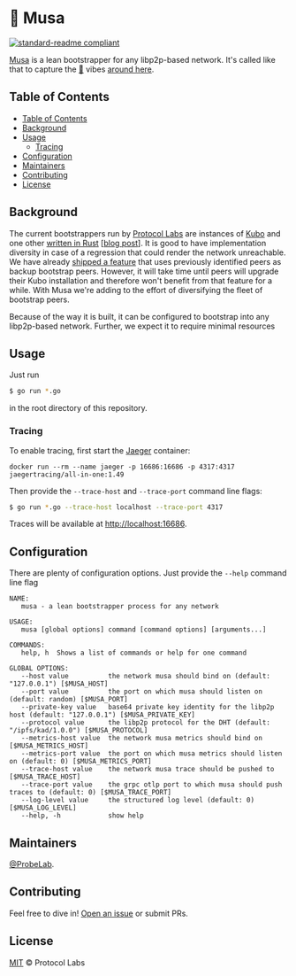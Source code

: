 # 🍌 Musa

[![standard-readme compliant](https://img.shields.io/badge/readme%20style-standard-brightgreen.svg?style=flat-square)](https://github.com/RichardLitt/standard-readme)

[Musa](https://en.wikipedia.org/wiki/Musa_(genus)) is a lean bootstrapper for any libp2p-based network. It's called like that to capture the [🍌](https://en.wikipedia.org/wiki/Musa_(genus)) vibes [around here](https://github.com/ipfs/kubo/pull/8958).

## Table of Contents

- [Table of Contents](#table-of-contents)
- [Background](#background)
- [Usage](#usage)
  - [Tracing](#tracing)
- [Configuration](#configuration)
- [Maintainers](#maintainers)
- [Contributing](#contributing)
- [License](#license)

## Background

The current bootstrappers run by [Protocol Labs](https://protocol.ai) are
instances of [Kubo](https://github.com/ipfs/kubo) and one other [written in Rust](https://github.com/libp2p/rust-libp2p/tree/master/misc/server) [[blog post](https://blog.ipfs.tech/2023-rust-libp2p-based-ipfs-bootstrap-node/)].
It is good to have implementation diversity in case of a regression that could
render the network unreachable. We have already [shipped a feature](https://github.com/ipfs/kubo/pull/8856)
that uses previously identified peers as backup bootstrap peers. However, it
will take time until peers will upgrade their Kubo installation and therefore
won't benefit from that feature for a while. With Musa we're adding to the effort
of diversifying the fleet of bootstrap peers.

Because of the way it is built, it can be configured to bootstrap into any
libp2p-based network. Further, we expect it to require minimal resources

## Usage

Just run

```sh
$ go run *.go
```

in the root directory of this repository.

### Tracing

To enable tracing, first start the [Jaeger](https://www.jaegertracing.io/) container:

```shell
docker run --rm --name jaeger -p 16686:16686 -p 4317:4317 jaegertracing/all-in-one:1.49
```

Then provide the `--trace-host` and `--trace-port` command line flags:

```sh
$ go run *.go --trace-host localhost --trace-port 4317
```

Traces will be available at [http://localhost:16686](http://localhost:16686).

## Configuration

There are plenty of configuration options. Just provide the `--help` command line flag

```text
NAME:
   musa - a lean bootstrapper process for any network

USAGE:
   musa [global options] command [command options] [arguments...]

COMMANDS:
   help, h  Shows a list of commands or help for one command

GLOBAL OPTIONS:
   --host value          the network musa should bind on (default: "127.0.0.1") [$MUSA_HOST]
   --port value          the port on which musa should listen on (default: random) [$MUSA_PORT]
   --private-key value   base64 private key identity for the libp2p host (default: "127.0.0.1") [$MUSA_PRIVATE_KEY]
   --protocol value      the libp2p protocol for the DHT (default: "/ipfs/kad/1.0.0") [$MUSA_PROTOCOL]
   --metrics-host value  the network musa metrics should bind on [$MUSA_METRICS_HOST]
   --metrics-port value  the port on which musa metrics should listen on (default: 0) [$MUSA_METRICS_PORT]
   --trace-host value    the network musa trace should be pushed to [$MUSA_TRACE_HOST]
   --trace-port value    the grpc otlp port to which musa should push traces to (default: 0) [$MUSA_TRACE_PORT]
   --log-level value     the structured log level (default: 0) [$MUSA_LOG_LEVEL]
   --help, -h            show help
```

## Maintainers

[@ProbeLab](https://github.com/plprobelab).

## Contributing

Feel free to dive in! [Open an issue](https://github.com/plprobelab/musa/issues/new) or submit PRs.

## License

[MIT](LICENSE) © Protocol Labs